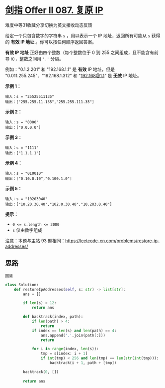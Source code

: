 # [剑指 Offer II 087. 复原 IP ](https://leetcode.cn/problems/0on3uN/)

难度中等31收藏分享切换为英文接收动态反馈

给定一个只包含数字的字符串 `s` ，用以表示一个 IP 地址，返回所有可能从 `s` 获得的 **有效 IP 地址** 。你可以按任何顺序返回答案。

**有效 IP 地址** 正好由四个整数（每个整数位于 0 到 255 之间组成，且不能含有前导 `0`），整数之间用 `'.'` 分隔。

例如："0.1.2.201" 和 "192.168.1.1" 是 **有效** IP 地址，但是 "0.011.255.245"、"192.168.1.312" 和 "192.168@1.1" 是 **无效** IP 地址。

 

**示例 1：**

```
输入：s = "25525511135"
输出：["255.255.11.135","255.255.111.35"]
```

**示例 2：**

```
输入：s = "0000"
输出：["0.0.0.0"]
```

**示例 3：**

```
输入：s = "1111"
输出：["1.1.1.1"]
```

**示例 4：**

```
输入：s = "010010"
输出：["0.10.0.10","0.100.1.0"]
```

**示例 5：**

```
输入：s = "10203040"
输出：["10.20.30.40","102.0.30.40","10.203.0.40"]
```

 

**提示：**

- `0 <= s.length <= 3000`
- `s` 仅由数字组成

 

注意：本题与主站 93 题相同：https://leetcode-cn.com/problems/restore-ip-addresses/ 



## 思路

```
回溯
```

```python
class Solution:
    def restoreIpAddresses(self, s: str) -> list[str]:
        ans = []

        if len(s) > 12:
            return ans

        def backtrack(index, path):
            if len(path) > 4:
                return
            if index == len(s) and len(path) == 4:
                ans.append('.'.join(path[:]))
                return

            for i in range(index, len(s)):
                tmp = s[index: i + 1]
                if int(tmp) < 256 and len(tmp) == len(str(int(tmp))):
                    backtrack(i + 1, path + [tmp])

        backtrack(0, [])
        
        return ans
```


